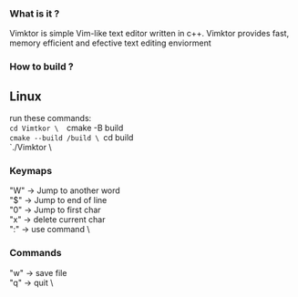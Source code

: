 ### What is it ?
Vimktor is simple Vim-like text editor written in c++. Vimktor provides fast, memory efficient and efective text editing enviorment

### How to build ?

## Linux
run these  commands: \
`cd Vimtkor \ 
`cmake -B build \
`cmake --build /build \
`cd build \
`./Vimktor <file you want to edit> \


### Keymaps
"W" -> Jump to another word \
"$" -> Jump to end of line \
"0" -> Jump to first char \
"x" -> delete current char \
":" -> use command \

### Commands
"w" -> save file \
"q" -> quit \
